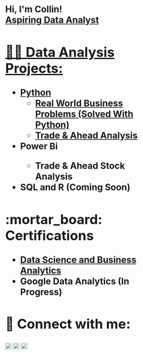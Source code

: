 <h1>Hi, I'm Collin! <br/><a href="https://github.com/CollinB15"> Aspiring Data Analyst</a> <a href="https://www.linkedin.com/in/collin-beville/">
<h2>👨‍💻 Data Analysis Projects:</h2>

- <b>Python</b>
  - [Real World Business Problems (Solved With Python)](https://eportfolio.mygreatlearning.com/collin-beville)
  - [Trade & Ahead Analysis](https://github.com/CollinB15/Trade-Ahead-Analysis)
- <b> Power Bi
  - Trade & Ahead Stock Analysis
- <b> SQL and R (Coming Soon)</b>

<h2>:mortar_board: Certifications </h2>

- [Data Science and Business Analytics](https://verify.mygreatlearning.com/verify/FSTDROVZ)
- Google Data Analytics (In Progress)



<h2> 🤳 Connect with me:</h2>

[<img align="left" alt="Collin_Beville | Twitter" width="22px" src="https://cdn.jsdelivr.net/npm/simple-icons@v3/icons/twitter.svg" />][twitter]
[<img align="left" alt="collin-beville | LinkedIn" width="22px" src="https://cdn.jsdelivr.net/npm/simple-icons@v3/icons/linkedin.svg" />][linkedin]
[<img align="left" alt="collin_beville | Instagram" width="22px" src="https://cdn.jsdelivr.net/npm/simple-icons@v3/icons/instagram.svg" />][instagram]

[twitter]: https://twitter.com/Collin_Beville
[instagram]: https://www.instagram.com/collin_beville/
[linkedin]: https://linkedin.com/in/collin-beville

<!--
**joshmadakor1/joshmadakor1** is a ✨ _special_ ✨ repository because its `README.md` (this file) appears on your GitHub profile.

Here are some ideas to get you started:

- 🔭 I’m currently working on ...
- 🌱 I’m currently learning ...
- 👯 I’m looking to collaborate on ...
- 🤔 I’m looking for help with ...
- 💬 Ask me about ...
- 📫 How to reach me: ...
- 😄 Pronouns: ...
- ⚡ Fun fact: ...
-->
